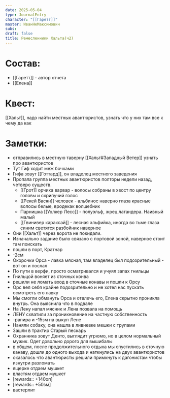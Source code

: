 ```yaml
---
date: 2025-05-04
type: JournalEntry
character: "[[Гаретт]]"
master: ИванНеМаксимович
subs: 
draft: false
title: Ремесленники Хальта(ч2)
---
```

# Состав:
- [[Гаретт]] - автор отчета
- [[Елена]]

# Квест:
[[Хальт]], надо найти местных авантюристов, узнать что у них там все к чему да как

# Заметки:
- отправились в местную таверну [[Хальт#Западный Ветер]]  узнать про авантюристов
- Тут Гиф ходит меж бочками
- Гифа зовут [[Готтард]], он владелец местного заведения
- Пропала группа местных авантюристов полторы недели назад, четверо существ.
	- [[Грот]] орчиха варвар - волосы собраны в хвост по центру головы и скрипучий голос
	- [[Рекей Васян]] человек - альбинос наверно глаза красные волосы белые, вродекак волшебник
	- Парнишка [[Уолкер Лесс]] - полуэльф, жрец латандера. Наивный малый
	- [[Гвинивер караксай]] - лесная эльфийка, иногда во тьме глаза синим светятся разбойник наверное
- Они [[Хальт]] через ворота не покидали.
- Изначально задание было связано с портовой зоной, наверное стоит там поискать
- пошли в порт, Кратнар
- -2см
- Окорочки Орса - лавка мясная, там владелец был подозрительный - вот он и послал
- По пути в верфи, просто осматривался и учуял запах гнильцы
- Гнильцой воняет из сточных конва
- решили не ломать вход в сточные конавы и пошли к Орсу
- Орс вел себя крайне подозрительно и не хотел нас пускать осмотреть его лавку
- Мы смогли обмануть Орса и отвлечь его, Елена скрытно проникла внутрь. Она выяснила что в подвале
- На Лену напал мясник и Лена позвала на помощь
- ЛЕНУ схватили за проникновение на частную собственность
- -рапира и -15зм на выкуп Лене
- Наняли собаку, она нашла в ливневке мешки с трупами
- Зашли в трактир Старый пескарь
- Охранника зовут Денто, выглядит угрюмо, но в целом нормальный мужик. Одет довольно дорого для вышибалы
- в общем, после продолжительного отдыха мы спустились в сточную канаву, дошли до одного выхода и наткнулись на двух авантюристов
- оказалось что авантюристы решили примкнуть к дагонистам чтобы изнутри разломать
- ящерке отдаем мушкет
- властям отдаем мушкет
- [rewards:: +140оп]
- [rewards:: +50зм]
- вастерлит